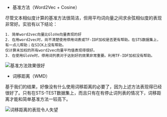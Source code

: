 - 基准方法（Word2Vec + Cosine）

尽管文本相似度计算的基准方法很简洁，但用平均词向量之间求余弦相似度的表现非常好。实验有以下结论：

    1. 简单word2vec向量比GloVe向量表现的好
    2. 在用word2vec时，尚不清楚使用停用词表或TF-IDF加权是否更有帮助。在STS数据集上，有一点儿帮助；在SICK上没有帮助。
    仅计算未加权的所有word2vec向量平均值表现得很好。
    3. 在使用GloVe时，停用词列表对于达到好的效果非常重要。利用TF-IDF加权没有帮助。

![基准方法效果很好](https://github.com/shibing624/text2vec/blob/master/docs/base1.jpg)


- 词移距离（WMD）

基于我们的结果，好像没有什么使用词移距离的必要了，因为上述方法表现得已经很好了。只有在STS-TEST数据集上，而且只有在有停止词列表的情况下，词移距离才能和简单基准方法一较高下。

![词移距离的表现令人失望](https://github.com/shibing624/text2vec/blob/master/docs/move1.jpg)
